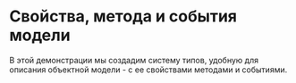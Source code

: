 # Свойства, метода и события модели

В этой демонстрации мы создадим систему типов, удобную для описания объектной модели - с ее свойствами методами и событиями.
